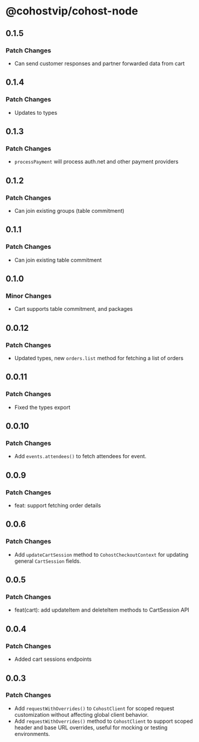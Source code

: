 # @cohostvip/cohost-node

## 0.1.5

### Patch Changes

- Can send customer responses and partner forwarded data from cart

## 0.1.4

### Patch Changes

- Updates to types

## 0.1.3

### Patch Changes

- `processPayment` will process auth.net and other payment providers

## 0.1.2

### Patch Changes

- Can join existing groups (table commitment)

## 0.1.1

### Patch Changes

- Can join existing table commitment

## 0.1.0

### Minor Changes

- Cart supports table commitment, and packages

## 0.0.12

### Patch Changes

- Updated types, new `orders.list` method for fetching a list of orders

## 0.0.11

### Patch Changes

- Fixed the types export

## 0.0.10

### Patch Changes

- Add `events.attendees()` to fetch attendees for event.

## 0.0.9

### Patch Changes

- feat: support fetching order details

## 0.0.6

### Patch Changes

- Add `updateCartSession` method to `CohostCheckoutContext` for updating general `CartSession` fields.

## 0.0.5

### Patch Changes

- feat(cart): add updateItem and deleteItem methods to CartSession API

## 0.0.4

### Patch Changes

- Added cart sessions endpoints

## 0.0.3

### Patch Changes

- Add `requestWithOverrides()` to `CohostClient` for scoped request customization without affecting global client behavior.
- Add `requestWithOverrides()` method to `CohostClient` to support scoped header and base URL overrides, useful for mocking or testing environments.
